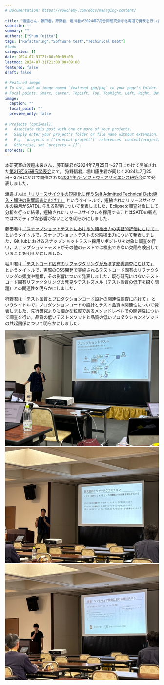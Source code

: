 ```yaml
---
# Documentation: https://wowchemy.com/docs/managing-content/

title: "渡邉さん，藤田君，狩野君，堀川君が2024年7月合同研究会＠北海道で発表を行いました"
subtitle: ""
summary: ""
authors: ["Shun Fujita"]
tags: ["Refactoring","Software test","Techinical Debt"]
#todo
categories: []
date: 2024-07-31T21:00:00+09:00
lastmod: 2024-07-31T21:00:00+09:00
featured: false
draft: false

# Featured image
# To use, add an image named `featured.jpg/png` to your page's folder.
# Focal points: Smart, Center, TopLeft, Top, TopRight, Left, Right, BottomLeft, Bottom, BottomRight.
image:
  caption: ""
  focal_point: ""
  preview_only: false

# Projects (optional).
#   Associate this post with one or more of your projects.
#   Simply enter your project's folder or file name without extension.
#   E.g. `projects = ["internal-project"]` references `content/project/deep-learning/index.md`.
#   Otherwise, set `projects = []`.
projects: []
---
```

本研究室の渡邉未来さん，藤田駿君が2024年7月25日〜27日にかけて開催された[第217回SE研究発表会](https://www.ipsj.or.jp/kenkyukai/event/se217.html)にて，
狩野悟君，堀川康生君が同じく2024年7月25日〜27日にかけて開催された[2024年7月ソフトウェアサイエンス研究会](https://ken.ieice.org/ken/form/index.php?tgs_regid=2fc4be9075af971c827c62a8a625c209fee16e014a7c586bb466c9d8c814fa1c&cmd=info)にて発表しました．

<!-- SE研究発表会（SIGSE）はソフトウェア開発に関する理論から実践までの幅広い諸問題について，研究・開発の成果や経験を発表し，討論することで相互に理解を深めることを目的とした研究会です． -->
<!-- sigss -->


渡邉さんは[「リリースサイクルの短縮化に伴うSelf Admitted Technical Debt導入・解決の影響調査にむけて」](https://ipsj.ixsq.nii.ac.jp/ej/?action=pages_view_main&active_action=repository_view_main_item_detail&item_id=237361&item_no=1&page_id=13&block_id=8) というタイトルで，短縮されたリリースサイクルの採用がSATDに与える影響について発表しました．Eclipseを調査対象にして分析を行った結果，短縮されたリリースサイクルを採用することはSATDの観点ではネガティブな影響がないことを明らかにしました．

藤田君は[「スナップショットテストにおける欠陥検出力の実証的評価にむけて」](https://ipsj.ixsq.nii.ac.jp/ej/index.php?active_action=repository_view_main_item_detail&page_id=13&block_id=8&item_id=237362&item_no=1)というタイトルで，スナップショットテストの欠陥検出力について発表しました．GitHubにおけるスナップショットテスト採用リポジトリを対象に調査を行い，スナップショットテストがその他のテストでは検出できない欠陥を検出していることを明らかにしました．

堀川君は[「テストコード固有のリファクタリングが及ぼす影響調査にむけて」](https://ken.ieice.org/ken/paper/202407269c3d/) というタイトルで，実際のOSS開発で実施されるテストコード固有のリファクタリングの頻度や種類，その影響について発表しました．既存研究にはないテストコード固有リファクタリングの発見やテストスメル（テスト品質の低下を招く問題）との関連性を明らかにしました．

狩野君は[「テスト品質とプロダクションコード設計の関連性調査に向けて」](https://ken.ieice.org/ken/paper/20240726fc3d/) というタイトルで，プロダクションコードの設計とテスト品質の関連性について発表しました．先行研究よりも細かな粒度であるメソッドレベルでの関連性について調査を行い，品質の低いテストメソッドと品質の低いプロダクションメソッドの共起関係について明らかにしました．

![](fujita.jpg)
![](horikawa.jpg)
![](kano.jpg)


